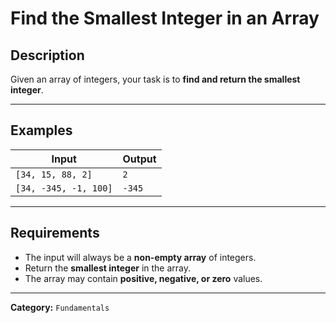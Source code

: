 # Find the Smallest Integer in an Array

## Description
Given an array of integers, your task is to **find and return the smallest integer**.

---

## Examples
| Input | Output |
|--------|---------|
| `[34, 15, 88, 2]` | `2` |
| `[34, -345, -1, 100]` | `-345` |

---

## Requirements
- The input will always be a **non-empty array** of integers.  
- Return the **smallest integer** in the array.  
- The array may contain **positive, negative, or zero** values.  

---

**Category:** `Fundamentals`
